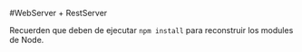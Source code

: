#WebServer + RestServer

Recuerden que deben de ejecutar ``` npm install ``` para reconstruir los modules de Node.